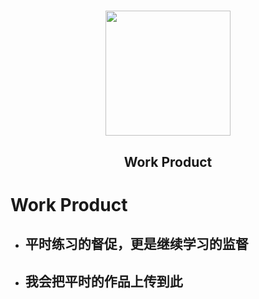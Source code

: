 <h1 align = "center">
  <img src = "https://tse4-mm.cn.bing.net/th?id=OIP.qrJPSdyhnBHln4vUakUeNQELDq&w=172&h=160&c=7&qlt=90&o=4&pid=1.7" width="200" height="200" />
</h1>
<h2 align = "center">Work Product</h2>

# Work Product


* ## 平时练习的督促，更是继续学习的监督
* ## 我会把平时的作品上传到此
